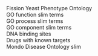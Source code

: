 <div class="left-menu-part left-menu-item"><a routerLink="/browse-curation/fission-yeast-phenotype-ontology">Fission Yeast Phenotype Ontology</a></div>
<div class="left-menu-part left-menu-item"><a routerLink="/browse-curation/fission-yeast-mf-go-slim-terms">GO function slim terms</a></div>
<div class="left-menu-part left-menu-item"><a routerLink="/browse-curation/fission-yeast-bp-go-slim-terms">GO process slim terms</a></div>
<div class="left-menu-part left-menu-item"><a routerLink="/browse-curation/fission-yeast-cc-go-slim-terms">GO component slim terms</a></div>
<div class="left-menu-part left-menu-item"><a routerLink="/browse-curation/dna-binding-sites">DNA binding sites</a></div>
<div class="left-menu-part left-menu-item"><a routerLink="/browse-curation/drugs-known-pombe-targets">Drugs with known targets</a></div>
<div class="left-menu-part left-menu-item"><a routerLink="/browse-curation/disease-slim">Mondo Disease Ontology slim</a></div>

